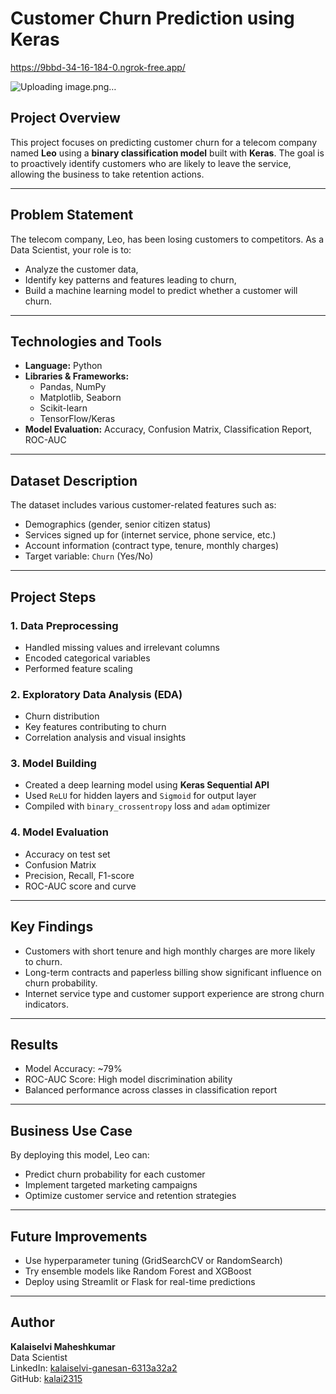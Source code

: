 # Customer Churn Prediction using Keras

https://9bbd-34-16-184-0.ngrok-free.app/

![Uploading image.png…]()



## Project Overview

This project focuses on predicting customer churn for a telecom company named **Leo** using a **binary classification model** built with **Keras**. The goal is to proactively identify customers who are likely to leave the service, allowing the business to take retention actions.

---

## Problem Statement

The telecom company, Leo, has been losing customers to competitors. As a Data Scientist, your role is to:
- Analyze the customer data,
- Identify key patterns and features leading to churn,
- Build a machine learning model to predict whether a customer will churn.

---

## Technologies and Tools

- **Language:** Python  
- **Libraries & Frameworks:**  
  - Pandas, NumPy  
  - Matplotlib, Seaborn  
  - Scikit-learn  
  - TensorFlow/Keras  
- **Model Evaluation:** Accuracy, Confusion Matrix, Classification Report, ROC-AUC

---

## Dataset Description

The dataset includes various customer-related features such as:
- Demographics (gender, senior citizen status)
- Services signed up for (internet service, phone service, etc.)
- Account information (contract type, tenure, monthly charges)
- Target variable: `Churn` (Yes/No)

---

## Project Steps

### 1. Data Preprocessing
- Handled missing values and irrelevant columns
- Encoded categorical variables
- Performed feature scaling

### 2. Exploratory Data Analysis (EDA)
- Churn distribution
- Key features contributing to churn
- Correlation analysis and visual insights

### 3. Model Building
- Created a deep learning model using **Keras Sequential API**
- Used `ReLU` for hidden layers and `Sigmoid` for output layer
- Compiled with `binary_crossentropy` loss and `adam` optimizer

### 4. Model Evaluation
- Accuracy on test set
- Confusion Matrix
- Precision, Recall, F1-score
- ROC-AUC score and curve

---

## Key Findings

- Customers with short tenure and high monthly charges are more likely to churn.
- Long-term contracts and paperless billing show significant influence on churn probability.
- Internet service type and customer support experience are strong churn indicators.

---

## Results

- Model Accuracy: ~79%
- ROC-AUC Score: High model discrimination ability
- Balanced performance across classes in classification report

---

## Business Use Case

By deploying this model, Leo can:
- Predict churn probability for each customer
- Implement targeted marketing campaigns
- Optimize customer service and retention strategies

---

## Future Improvements

- Use hyperparameter tuning (GridSearchCV or RandomSearch)
- Try ensemble models like Random Forest and XGBoost
- Deploy using Streamlit or Flask for real-time predictions

---

## Author

**Kalaiselvi Maheshkumar**  
Data Scientist  
LinkedIn: [kalaiselvi-ganesan-6313a32a2](https://linkedin.com/in/kalaiselvi-ganesan-6313a32a2)  
GitHub: [kalai2315](https://github.com/kalai2315)

